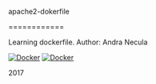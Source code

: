 apache2-dokerfile

============


Learning dockerfile. Author: Andra Necula

[![Docker]( https://dockerbuildbadges.quelltext.eu/status.svg?organization=anecula&repository=docker-test)](https://hub.docker.com/r/anecula/docker-test/builds)
[![Docker]( https://img.shields.io/travis/rust-lang/rust.svg?organization=anecula&repository=docker-test)](https://hub.docker.com/r/anecula/docker-test/builds)


2017

